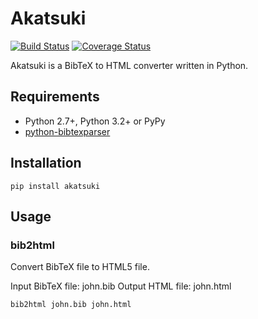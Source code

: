 Akatsuki
========

[![Build Status](https://travis-ci.org/403JFW/akatsuki.svg?branch=master)](https://travis-ci.org/403JFW/akatsuki)
[![Coverage Status](https://coveralls.io/repos/403JFW/akatsuki/badge.png?branch=master)](https://coveralls.io/r/403JFW/akatsuki?branch=master)

Akatsuki is a BibTeX to HTML converter written in Python.

Requirements
------------
* Python 2.7+, Python 3.2+ or PyPy
* [python-bibtexparser](https://github.com/sciunto/python-bibtexparser)

Installation
------------
```
pip install akatsuki
```

Usage
-----

### bib2html
Convert BibTeX file to HTML5 file.

Input BibTeX file: john.bib
Output HTML file: john.html

```
bib2html john.bib john.html
```